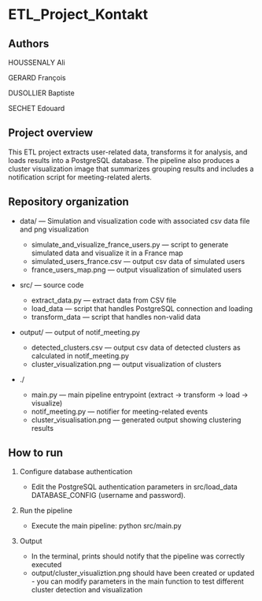 # ETL_Project_Kontakt

## Authors
HOUSSENALY Ali

GERARD François

DUSOLLIER Baptiste

SECHET Edouard

## Project overview

This ETL project extracts user-related data, transforms it for analysis, and loads results into a PostgreSQL database. The pipeline also produces a cluster visualization image that summarizes grouping results and includes a notification script for meeting-related alerts.

## Repository organization

- data/ — Simulation and visualization code with associated csv data file and png visualization
    - simulate_and_visualize_france_users.py — script to generate simulated data and visualize it in a France map
    - simulated_users_france.csv — output csv data of simulated users
    - france_users_map.png — output visualization of simulated users
    

- src/ — source code
    - extract_data.py — extract data from CSV file
    - load_data — script that handles PostgreSQL connection and loading
    - transform_data — script that handles non-valid data

- output/ — output of notif_meeting.py
    - detected_clusters.csv — output csv data of detected clusters as calculated in notif_meeting.py
    - cluster_visualization.png — output visualization of clusters

- ./
    - main.py — main pipeline entrypoint (extract → transform → load → visualize)
    - notif_meeting.py — notifier for meeting-related events
    - cluster_visualisation.png — generated output showing clustering results

## How to run

1. Configure database authentication
     - Edit the PostgreSQL authentication parameters in src/load_data DATABASE_CONFIG (username and password).

2. Run the pipeline
     - Execute the main pipeline: python src/main.py

3. Output
     - In the terminal, prints should notify that the pipeline was correctly executed
     - output/cluster_visualiztion.png should have been created or updated - you can modify parameters in the main function to test different cluster detection and visualization
